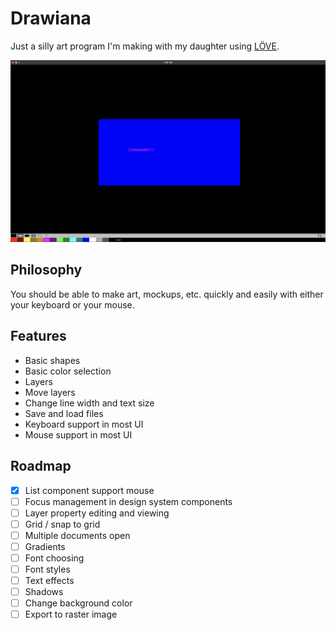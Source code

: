 # Drawiana

Just a silly art program I'm making with my daughter using [LÖVE](https://love2d.org/).

![Here's what drawiana looks like](/drawiana.png "Screenshot of drawiana")

## Philosophy
You should be able to make art, mockups, etc. quickly and easily with either your keyboard or your mouse.

## Features
- Basic shapes
- Basic color selection
- Layers
- Move layers
- Change line width and text size
- Save and load files
- Keyboard support in most UI
- Mouse support in most UI

## Roadmap
- [x] List component support mouse
- [ ] Focus management in design system components
- [ ] Layer property editing and viewing
- [ ] Grid / snap to grid
- [ ] Multiple documents open
- [ ] Gradients
- [ ] Font choosing
- [ ] Font styles
- [ ] Text effects
- [ ] Shadows
- [ ] Change background color
- [ ] Export to raster image

